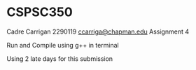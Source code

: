 # CSPSC350
Cadre Carrigan
2290119
ccarriga@chapman.edu
Assignment 4

Run and Compile using g++ in terminal

Using 2 late days for this submission
